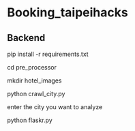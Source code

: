 # Booking_taipeihacks

## Backend

pip install -r requirements.txt

cd pre_processor

mkdir hotel_images

python crawl_city.py

enter the city you want to analyze

python flaskr.py
